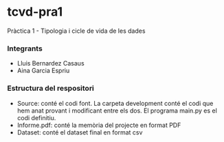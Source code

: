 # tcvd-pra1
Pràctica 1 - Tipologia i cicle de vida de les dades 
### Integrants
- Lluis Bernardez Casaus
- Aina Garcia Espriu

### Estructura del respositori
+ Source: conté el codi font. La carpeta development conté el codi que hem anat provant i modificant entre els dos. El programa main.py es el codi definitiu.
+ Informe.pdf: conté la memòria del projecte en format PDF
+ Dataset: conté el dataset final en format csv

